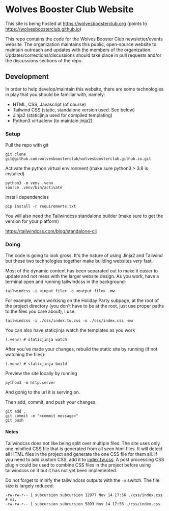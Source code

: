 # Wolves Booster Club Website

This site is being hosted at https://wolvesboosterclub.org (points to https://wolvesboosterclub.github.io)

This repo contains the code for the Wolves Booster Club newsletter/events website. The organization maintains this public, open-source website to maintain outreach and updates with the members of the organization. Updates/corrections/discussions should take place in pull requests and/or the discussions sections of the repo.

## Development

In order to help develop/maintain this website, there are some technologies in play that you should be familiar with, namely:

- HTML, CSS, Javascript (of course)
- Tailwind CSS (static, standalone version used. See below)
- Jinja2 (staticjinja used for compiled templating)
- Python3 virtualenv (to maintain jinja2)

### Setup

Pull the repo with git

```
git clone git@github.com:wolvesboosterclub/wolvesboosterclub.github.io.git
```

Activate the python virtual environment (make sure python3 > 3.8 is installed)

```
python3 -m venv .venv
source .venv/bin/activate
```

Install dependencies

```
pip install -r requirements.txt
```

You will also need the Tailwindcss standalone builder (make sure to get the version for your platform)

https://tailwindcss.com/blog/standalone-cli

### Doing

The code is going to look gross. It's the nature of using Jinja2 and Tailwind but these two technologies together make building websites _very_ fast.

Most of the dynamic content has been separated out to make it easier to update and not mess with the larger website design. As you work, have a terminal open and running tailwindcss in the background:

```
tailwindcss -i <input file> -o <output file> -mw
```

For example, when workisng on the Holiday Party subpage, at the root of the project directory (you don't have to be at the root, just use proper paths to the files you care about), I use:

```
tailwindcss -i ./css/index.tw.css -o ./css/index.css -mw
```

You can also have staticjinja watch the templates as you work

```
(.venv) # staticjinja watch
```

After you've made your changes, rebuild the static site by running (if not watching the files):

```
(.venv) # staticjinja build
```

Preview the site locally by running

```
python3 -m http.server
```

And gonig to the url it is serving on.

Then add, commit, and push your changes.

```
git add .
git commit -m "<commit message>"
git push
```

#### Notes

Tailwindcss does not like being split over multiple files. The site uses only one minified CSS file that is generated from all seen html files. It will detect all HTML files in the project and generate the one CSS file for them all. If you need to add custom CSS, add it to [index.tw.css](css/index.tw.css). A post processing CSS plugin could be used to combine CSS files in the project before using tailwindcss on it but it has not yet been implemented.

Do not forget to minify the tailwindcss outputs with the `-m` switch. The file size is largely reduced:

```
-rw-rw-r-- 1 subcursion subcursion 12977 Nov 14 17:56 ./css/index.css
# vs.
-rw-rw-r-- 1 subcursion subcursion 5893 Nov 14 17:56 ./css/index.css
```
